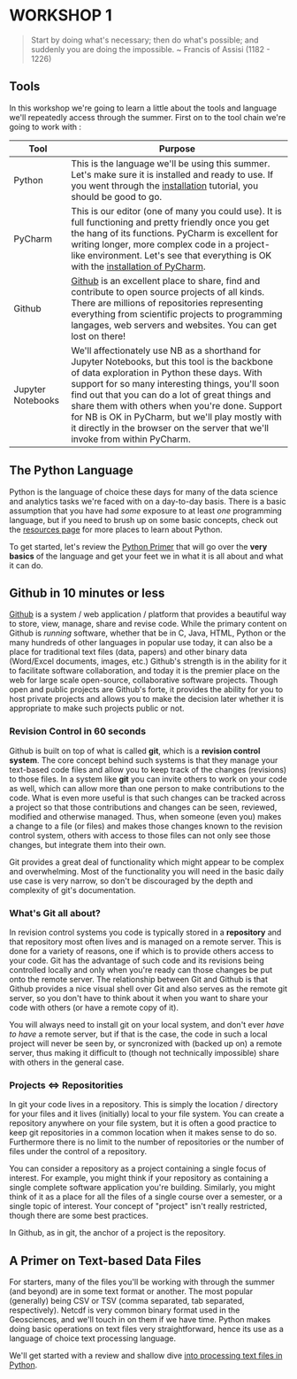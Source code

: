# WORKSHOP 1

> Start by doing what's necessary; then do what's possible; and suddenly you are doing the impossible.  ~ Francis of Assisi (1182 - 1226)

## Tools
In this workshop we're going to learn a little about the tools and language we'll repeatedly access through the summer.  First on to the tool chain we're going to work with :

| Tool | Purpose |
|------|---------|
|Python|This is the language we'll be using this summer.  Let's make sure it is installed and ready to use.  If you went through the [installation](../README.md) tutorial, you should be good to go. |
|PyCharm|This is our editor (one of many you could use).  It is full functioning and pretty friendly once you get the hang of its functions.  PyCharm is excellent for writing longer, more complex code in a project-like environment.  Let's see that everything is OK with the [installation of PyCharm](../README.md). |
|Github|[Github](https://github.com) is an excellent place to share, find and contribute to open source projects of all kinds.  There are millions of repositories representing everything from scientific projects to programming langages, web servers and websites.  You can get lost on there! |
|Jupyter Notebooks|We'll affectionately use NB as a shorthand for Jupyter Notebooks, but this tool is the backbone of data exploration in Python these days.  With support for so many interesting things, you'll soon find out that you can do a lot of great things and share them with others when you're done. Support for NB is OK in PyCharm, but we'll play mostly with it directly in the browser on the server that we'll invoke from within PyCharm.|

## The Python Language
Python is the language of choice these days for many of the data science and analytics tasks we're faced with on a day-to-day basis.  There is a basic assumption that you have had _some_ exposure to at least _one_ programming language, but if you need to brush up on some basic concepts, check out the [resources page](../resources.md) for more places to learn about Python.

To get started, let's review the [Python Primer](primer_python.md) that will go over the **very basics** of the language and get your feet we in what it is all about and what it can do.

## Github in 10 minutes or less
[Github](https://www.github.com) is a system / web application / platform that provides a beautiful way to store, view, manage, share and revise code.  While the primary content on Github is _running_ software, whether that be in C, Java, HTML, Python or the many hundreds of other languages in popular use today, it can also be a place for traditional text files (data, papers) and other binary data (Word/Excel documents, images, etc.)  Github's strength is in the ability for it to facilitate software collaboration, and today it is the premier place on the web for large scale open-source, collaborative software projects.  Though open and public projects are Github's forte, it provides the ability for you to host private projects and allows you to make the decision later whether it is appropriate to make such projects public or not.

### Revision Control in 60 seconds
Github is built on top of what is called **git**, which is a __revision control system__.  The core concept behind such systems is that they manage your text-based code files and allow you to keep track of the changes (revisions) to those files.  In a system like **git** you can invite others to work on your code as well, which can allow more than one person to make contributions to the code.  What is even more useful is that such changes can be tracked across a project so that those contributions and changes can be seen, reviewed, modified and otherwise managed.  Thus, when someone (even you) makes a change to a file (or files) and makes those changes known to the revision control system, others with access to those files can not only see those changes, but integrate them into their own.

Git provides a great deal of functionality which might appear to be complex and overwhelming.  Most of the functionality you will need in the basic daily use case is very narrow, so don't be discouraged by the depth and complexity of git's documentation.

### What's Git all about?
In revision control systems you code is typically stored in a **repository** and that repository most often lives and is managed on a remote server.  This is done for a variety of reasons, one if which is to provide others access to your code.  Git has the advantage of such code and its revisions being controlled locally and only when you're ready can those changes be put onto the remote server.  The relationship between Git and Github is that Github provides a nice visual shell over Git and also serves as the remote git server, so you don't have to think about it when you want to share your code with others (or have a remote copy of it).

You will always need to install git on your local system, and don't ever _have to have_ a remote server, but if that is the case, the code in such a local project will never be seen by, or syncronized with (backed up on) a remote server, thus making it difficult to (though not technically impossible) share with others in the general case.

### Projects <=> Repositorities
In git your code lives in a repository.  This is simply the location / directory for your files and it lives (initially) local to your file system.  You can create a repository anywhere on your file system, but it is often a good practice to keep git repositories in a common location when it makes sense to do so.  Furthermore  there is no limit to the number of repositories or the number of files under the control of a repository.

You can consider a repository as a project containing a single focus of interest.  For example, you might think if your repository as containing a single complete software application you're building.  Similarly, you might think of it as a place for all the files of a single course over a semester, or a single topic of interest.  Your concept of "project" isn't really restricted, though there are some best practices.

 In Github, as in git, the anchor of a project is the repository.



## A Primer on Text-based Data Files

For starters, many of the files you'll be working with through the summer (and beyond) are in some text format or another.  The most popular (generally) being CSV or TSV (comma separated, tab separated, respectively).  Netcdf is very common binary format used in the Geosciences, and we'll touch in on them if we have time.  Python makes doing basic operations on text files very straightforward, hence its use as a language of choice text processing language.

We'll get started with a review and shallow dive [into processing text files in Python](primer_files.md).




